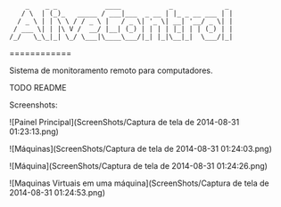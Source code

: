 	    _    _ _            ____            _             _ 
	   / \  | (_)_   _____ / ___|___  _ __ | |_ _ __ ___ | |
	  / _ \ | | \ \ / / _ \ |   / _ \| '_ \| __| '__/ _ \| |
	 / ___ \| | |\ V /  __/ |__| (_) | | | | |_| | | (_) | |
	/_/   \_\_|_| \_/ \___|\____\___/|_| |_|\__|_|  \___/|_|
	                                                        
============

Sistema de monitoramento remoto para computadores.

TODO README

Screenshots:


![Painel Principal](ScreenShots/Captura de tela de 2014-08-31 01:23:13.png)

![Máquinas](ScreenShots/Captura de tela de 2014-08-31 01:24:03.png)

![Máquina](ScreenShots/Captura de tela de 2014-08-31 01:24:26.png)

![Maquinas Virtuais em uma máquina](ScreenShots/Captura de tela de 2014-08-31 01:24:53.png)